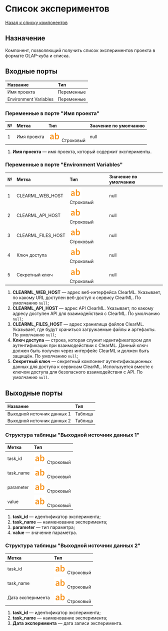 # Список экспериментов

[Назад к списку компонентов](../README.md)

## Назначение

Компонент, позволяющий получить список экспериментов проекта в формате OLAP-куба и списка.

## Входные порты

| Название                | Тип        |
|:------------------------|:-----------|
| Имя проекта             | Переменные |
| Environment Variables   | Переменные |

### Переменные в порте "Имя проекта"

| №  | Метка                       | Тип                                   | Значение по умолчанию  |
|:---|:----------------------------|:--------------------------------------|:-----------------------|
| 1  | Имя проекта                 | ![](./img/string.svg) Строковый       |null                    |

1. **Имя проекта** — имя проекта, который содержит эксперименты.

### Переменные в порте "Environment Variables"

| №  | Метка                       | Тип                                   | Значение по умолчанию  |
|:---|:----------------------------|:--------------------------------------|:-----------------------|
| 1  | CLEARML_WEB_HOST            | ![](./img/string.svg) Строковый       |null                    |
| 2  | CLEARML_API_HOST            | ![](./img/string.svg) Строковый       |null                    |
| 3  | CLEARML_FILES_HOST          | ![](./img/string.svg) Строковый       |null                    |
| 4  | Ключ доступа                | ![](./img/string.svg) Строковый       |null                    |
| 5  | Секретный ключ              | ![](./img/string.svg) Строковый       |null                    |

1. **CLEARML_WEB_HOST** — адрес веб-интерфейса ClearML. Указывает, по какому URL доступен веб-доступ к сервису ClearML. По умолчанию `null`;
2. **CLEARML_API_HOST** — адрес API ClearML. Указывает, по какому адресу доступен API для взаимодействия с ClearML. По умолчанию `null`;
3. **CLEARML_FILES_HOST** — адрес хранилища файлов ClearML. Указывает, где будут храниться загружаемые файлы и артефакты. По умолчанию `null`;
4. **Ключ доступа** — строка, которая служит идентификатором для аутентификации при взаимодействии с ClearML. Данный ключ должен быть получен через интерфейс ClearML и должен быть защищён. По умолчанию `null`;
5. **Секретный ключ** — секретный компонент аутентификационных данных для доступа к сервисам ClearML. Используется вместе с ключом доступа для безопасного взаимодействия с API. По умолчанию `null`.

## Выходные порты

| Название                     | Тип        |
|:-----------------------------|:-----------|
| Выходной источник данных 1   | Таблица    |
| Выходной источник данных 2   | Таблица    |

### Структура таблицы "Выходной источник данных 1"

| Метка                | Тип                                        |
|:---------------------|:-------------------------------------------|
| task_id              | ![](./img/string.svg) Строковый            |
| task_name            | ![](./img/string.svg) Строковый            |
| parameter            | ![](./img/string.svg) Строковый            |
| value                | ![](./img/string.svg) Строковый            |

1. **task_id** — идентификатор эксперимента;
2. **task_name** — наименование эксперимента;
3. **parameter** — тип параметра;
4. **value** — значение параметра.

### Структура таблицы "Выходной источник данных 2"

| Метка                | Тип                                        |
|:---------------------|:-------------------------------------------|
| task_id              | ![](./img/string.svg) Строковый            |
| task_name            | ![](./img/string.svg) Строковый            |
| Дата эксперимента    | ![](./img/string.svg) Строковый            |

1. **task_id** — идентификатор эксперимента;
2. **task_name** — наименование эксперимента;
3. **Дата эксперимента** — дата записи эксперимента.